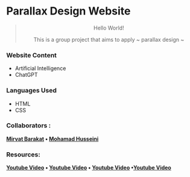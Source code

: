 # Parallax Design Website

<div align = "center"> 
    
> Hello World! 
>
> This is a group project that aims to apply ~ parallax design ~

</div>

### Website Content

- Artificial Intelligence
- ChatGPT

### Languages Used 

- HTML 
- CSS

### Collaborators :
**[Mirvat Barakat]() • [Mohamad Husseini](https://github.com/Mhmd-Husseini)**

### Resources:
**[Youtube Video](https://youtu.be/6CQ7DYni7Bg) • [Youtube Video](https://youtu.be/ln5BWnYMSQA) • [Youtube Video](https://youtu.be/mxHoPYFsTuk) •[Youtube Video](https://youtu.be/rLrLJQBG_qo)**
